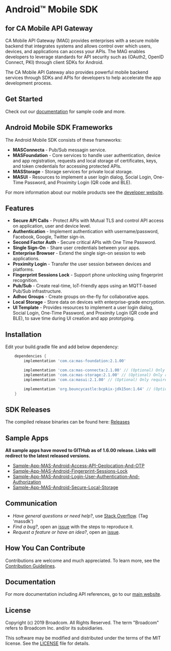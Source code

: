 # Android™ Mobile SDK
## for CA Mobile API Gateway

CA Mobile API Gateway (MAG) provides enterprises with a secure mobile backend that integrates systems and allows control over which users, devices, and applications can access your APIs. The MAG enables developers to leverage standards for API security such as (OAuth2, OpenID Connect, PKI) through client SDKs for Android.

The CA Mobile API Gateway also provides powerful mobile backend services through SDKs and APIs for developers to help accelerate the app development process.

## Get Started
Check out our [documentation] for sample code and more.

## Android Mobile SDK Frameworks
The Android Mobile SDK consists of these frameworks:

- **MASConnecta** - Pub/Sub messagin service.
- **MASFoundation** - Core services to handle user authentication, device and app registration, requests and local storage of certificates, keys, and token credentials for accessing protected APIs.
- **MASStorage** - Storage services for private local storage.
- **MASUI** - Resources to implement a user login dialog, Social Login, One-Time Password, and Proximity Login (QR code and BLE).

For more information about our mobile products see the [developer website](http://techdocs.broadcom.com/content/broadcom/techdocs/us/en/ca-enterprise-software/layer7-api-management/mobile-sdk-for-ca-mobile-api-gateway/2-1.html).

## Features

* **Secure API Calls** - Protect APIs with Mutual TLS and control API access on application, user and device level.
* **Authentication** - Implement authentication with username/password, Facebook, Google, Twitter sign-in.
* **Second Factor Auth** - Secure critical APIs with One Time Password.
* **Single Sign-On** - Share user credentials between your apps.
* **Enterprise Browser** - Extend the single sign-on session to web applications.
* **Proximity Login** - Transfer the user session between devices and platforms.
* **Fingerprint Sessions Lock** - Support phone unlocking using fingerprint recognition.
* **Pub/Sub** - Create real-time, IoT-friendly apps using an MQTT-based Pub/Sub infrastructure.
* **Adhoc Groups** - Create groups on-the-fly for collaborative apps.
* **Local Storage** - Store data on devices with enterprise-grade encryption.
* **UI Template** - Provides resources to implement a user login dialog, Social Login, One-Time Password, and Proximity Login (QR code and BLE), to save time during UI creation and app prototyping.

## Installation
Edit your build.gradle file and add below dependency:
```gradle
    dependencies {
        implementation 'com.ca:mas-foundation:2.1.00'

        implementation 'com.ca:mas-connecta:2.1.00' // (Optional) Only required when using mas connecta
        implementation 'com.ca:mas-storage:2.1.00' // (Optional) Only required when using mas storage
        implementation 'com.ca:masui:2.1.00' // (Optional) Only required when using MASUI Template. The MAS UI library provides sample user interfaces for Login, OTP, Social Login, and Enterprise Browser.

        implementation 'org.bouncycastle:bcpkix-jdk15on:1.64' // (Optional) Only required when you want to support Android 4.1.x
    }
```
## SDK Releases
The compiled release binaries can be found here: [Releases][Releases]

## Sample Apps
**All sample apps have moved to GITHub as of 1.6.00 release. Links will redirect to the latest released versions.**

- [Sample-App-MAS-Android-Access-API-Geolocation-And-OTP](https://github.com/CAAPIM/Sample-App-MAS-Android-Access-API-Geolocation-And-OTP)
- [Sample-App-MAS-Android-Fingerprint-Sessions-Lock](https://github.com/CAAPIM/Sample-App-MAS-Android-Fingerprint-Sessions-Lock)
- [Sample-App-MAS-Android-Login-User-Authentication-And-Authorization](https://github.com/CAAPIM/Sample-App-MAS-Android-Login-User-Authentication-And-Authorization)
- [Sample-App-MAS-Android-Secure-Local-Storage](https://github.com/CAAPIM/Sample-App-MAS-Android-Secure-Local-Storage)

## Communication
- *Have general questions or need help?*, use [Stack Overflow][StackOverflow]. (Tag 'massdk')
- *Find a bug?*, open an [issue][issues] with the steps to reproduce it.
- *Request a feature or have an idea?*, open an [issue][issues].

## How You Can Contribute
Contributions are welcome and much appreciated. To learn more, see the [Contribution Guidelines][contributing].

## Documentation
For more documentation including API references, go to our [main website][docs].

## License
Copyright (c) 2019 Broadcom. All Rights Reserved.
The term "Broadcom" refers to Broadcom Inc. and/or its subsidiaries.

This software may be modified and distributed under the terms
of the MIT license. See the [LICENSE][license-link] file for details.

[docs]: http://techdocs.broadcom.com/content/broadcom/techdocs/us/en/ca-enterprise-software/layer7-api-management/mobile-sdk-for-ca-mobile-api-gateway/2-1.html
[StackOverflow]: http://stackoverflow.com/questions/tagged/massdk
[issues]: https://github.com/CAAPIM/Android-MAS-SDK/issues
[releases]: ../../releases
[contributing]: /CONTRIBUTING.md
[license-link]: /LICENSE
[documentation]: http://techdocs.broadcom.com/content/broadcom/techdocs/us/en/ca-enterprise-software/layer7-api-management/mobile-sdk-for-ca-mobile-api-gateway/2-1.html
